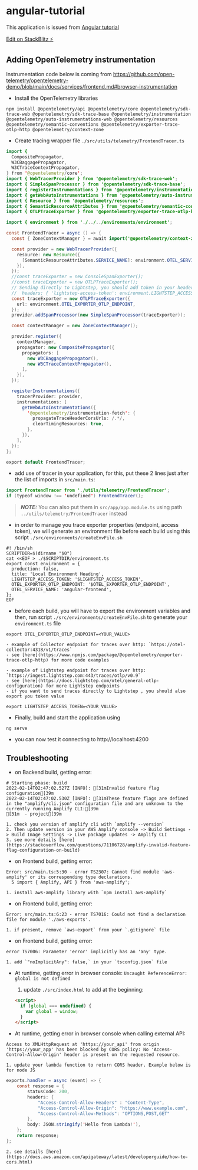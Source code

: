 # angular-tutorial

This application is issued from [Angular tutorial](https://angular.io/start)

[Edit on StackBlitz ⚡️](https://stackblitz.com/edit/angular-hpfuq7-cwsbw7)

## Adding OpenTelemetry instrumentation

Instrumentation code below is coming from https://github.com/open-telemetry/opentelemetry-demo/blob/main/docs/services/frontend.md#browser-instrumentation

- Install the OpenTelemetry libraries
```shell
npm install @opentelemetry/api @opentelemetry/core @opentelemetry/sdk-trace-web @opentelemetry/sdk-trace-base @opentelemetry/instrumentation @opentelemetry/auto-instrumentations-web @opentelemetry/resources @opentelemetry/semantic-conventions @opentelemetry/exporter-trace-otlp-http @opentelemetry/context-zone
```

- Create tracing wrapper file `./src/utils/telemetry/FrontendTracer.ts`

```java
import {
  CompositePropagator,
  W3CBaggagePropagator,
  W3CTraceContextPropagator,
} from '@opentelemetry/core';
import { WebTracerProvider } from '@opentelemetry/sdk-trace-web';
import { SimpleSpanProcessor } from '@opentelemetry/sdk-trace-base';
import { registerInstrumentations } from '@opentelemetry/instrumentation';
import { getWebAutoInstrumentations } from '@opentelemetry/auto-instrumentations-web';
import { Resource } from '@opentelemetry/resources';
import { SemanticResourceAttributes } from '@opentelemetry/semantic-conventions';
import { OTLPTraceExporter } from '@opentelemetry/exporter-trace-otlp-http';

import { environment } from './../../environments/environment';

const FrontendTracer = async () => {
  const { ZoneContextManager } = await import('@opentelemetry/context-zone');

  const provider = new WebTracerProvider({
    resource: new Resource({
      [SemanticResourceAttributes.SERVICE_NAME]: environment.OTEL_SERVICE_NAME,
    }),
  });
  //const traceExporter = new ConsoleSpanExporter();
  //const traceExporter = new OTLPTraceExporter();
  // Sending directly to Lightstep, you should add token in your headers
  //  headers: { 'lightstep-access-token': environment.LIGHTSTEP_ACCESS_TOKEN },
  const traceExporter = new OTLPTraceExporter({
    url: environment.OTEL_EXPORTER_OTLP_ENDPOINT,
  });
  provider.addSpanProcessor(new SimpleSpanProcessor(traceExporter));

  const contextManager = new ZoneContextManager();

  provider.register({
    contextManager,
    propagator: new CompositePropagator({
      propagators: [
        new W3CBaggagePropagator(),
        new W3CTraceContextPropagator(),
      ],
    }),
  });

  registerInstrumentations({
    tracerProvider: provider,
    instrumentations: [
      getWebAutoInstrumentations({
        '@opentelemetry/instrumentation-fetch': {
          propagateTraceHeaderCorsUrls: /.*/,
          clearTimingResources: true,
        },
      }),
    ],
  });
};

export default FrontendTracer;
```

- add use of tracer in your application, for this, put these 2 lines just after the list of imports in `src/main.ts`:

```java
import FrontendTracer from './utils/telemetry/FrontendTracer';
if (typeof window !== 'undefined') FrontendTracer();
```

> **_NOTE:_** You can also put them in `src/app/app.module.ts` using path `../utils/telemetry/FrontendTracer` instead


- in order to manage you trace exporter properties (endpoint, access token), we will generate an environment file before each build using this script `./src/environments/createEnvFile.sh`

```shell
#! /bin/sh
SCRIPTDIR=$(dirname "$0")
cat <<EOF > ./$SCRIPTDIR/environment.ts
export const environment = {
  production: false,
  title: 'Local Environment Heading',
  LIGHTSTEP_ACCESS_TOKEN: '$LIGHTSTEP_ACCESS_TOKEN',
  OTEL_EXPORTER_OTLP_ENDPOINT: '$OTEL_EXPORTER_OTLP_ENDPOINT',
  OTEL_SERVICE_NAME: 'angular-frontend',
};
EOF
```

- before each build, you will have to export the environment variables and then, run script `./src/environments/createEnvFile.sh` to generate your `environment.ts` file
```shell
export OTEL_EXPORTER_OTLP_ENDPOINT=<YOUR_VALUE>
```

    - example of Collector endpoint for traces over http: `https://otel-collector:4318/v1/traces`
    - see [here](https://www.npmjs.com/package/@opentelemetry/exporter-trace-otlp-http) for more code examples

    - example of Lightstep endpoint for traces over http: `https://ingest.lightstep.com:443/traces/otlp/v0.9`
    - see [here](https://docs.lightstep.com/otel/general-otlp-configuration) for more Lightstep endpoints
    - if you want to send traces directly to Lightstep , you should also export you token value
  ```shell
  export LIGHTSTEP_ACCESS_TOKEN=<YOUR_VALUE>
  ```

- Finally, build and start the application using
```shell
ng serve
```

- you can now test it connecting to http://localhost:4200


## Troubleshooting

- on Backend build, getting error:
```
# Starting phase: build
2022-02-14T02:47:02.527Z [INFO]: [31mInvalid feature flag configuration[39m
2022-02-14T02:47:02.530Z [INFO]: [31mThese feature flags are defined in the "amplify/cli.json" configuration file and are unknown to the currently running Amplify CLI:[39m
[31m  - project[39m
```
    1. check you version of amplify cli with `amplify --version`
    2. Then update version in your AWS Amplify console -> Build Settings -> Build Image Settings -> Live package updates -> Amplify CLI
    3. see more details [here](https://stackoverflow.com/questions/71106728/amplify-invalid-feature-flag-configuration-on-build)

- on Frontend build, getting error:
```
Error: src/main.ts:5:30 - error TS2307: Cannot find module 'aws-amplify' or its corresponding type declarations.
  5 import { Amplify, API } from 'aws-amplify';
```
    1. install aws-amplify library with `npm install aws-amplify`

- on Frontend build, getting error:
```
Error: src/main.ts:6:23 - error TS7016: Could not find a declaration file for module './aws-exports'.
```
    1. if present, remove `aws-export` from your `.gitignore` file

- on Frontend build, getting error:
```
error TS7006: Parameter 'error' implicitly has an 'any' type.
```
    1. add `"noImplicitAny": false,` in your `tsconfig.json` file

- At runtime, getting error in browser console:
`Uncaught ReferenceError: global is not defined`
    1. update `./src/index.html` to add at the beginning:
    ```html
    <script>
      if (global === undefined) {
        var global = window;
      }
    </script>
    ```

- At runtime, getting error in browser console when calling external API:
```
Access to XMLHttpRequest at 'https://your_api' from origin 'https://your_app' has been blocked by CORS policy: No 'Access-Control-Allow-Origin' header is present on the requested resource.
```
    1. update your lambda function to return CORS header. Example below is for node JS
```java
exports.handler = async (event) => {
    const response = {
        statusCode: 200,
        headers: {
            "Access-Control-Allow-Headers" : "Content-Type",
            "Access-Control-Allow-Origin": "https://www.example.com",
            "Access-Control-Allow-Methods": "OPTIONS,POST,GET"
        },
        body: JSON.stringify('Hello from Lambda!'),
    };
    return response;
};
```
    2. see details [here](https://docs.aws.amazon.com/apigateway/latest/developerguide/how-to-cors.html)
